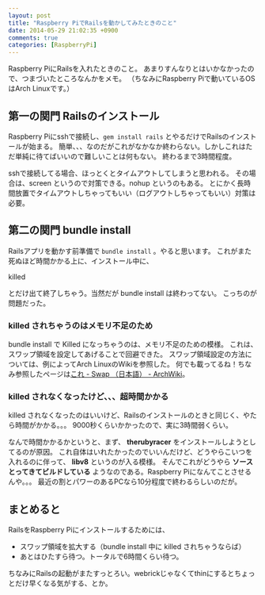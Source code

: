```yaml
---
layout: post
title: "Raspberry PiでRailsを動かしてみたときのこと"
date: 2014-05-29 21:02:35 +0900
comments: true
categories: [RaspberryPi]
---
```


Raspberry PiにRailsを入れたときのこと。
あまりすんなりとはいかなかったので、つまづいたところなんかをメモ。
（ちなみにRaspberry Piで動いているOSはArch Linuxです。）

## 第一の関門 Railsのインストール

Raspberry Piにsshで接続し、`gem install rails` とやるだけでRailsのインストールが始まる。
簡単、、、なのだがこれがなかなか終わらない。しかしこれはただ単純に待てばいいので難しいことは何もない。
終わるまで3時間程度。

sshで接続してる場合、ほっとくとタイムアウトしてしまうと思われる。
その場合は、screen というので対策できる。nohup というのもある。
とにかく長時間放置でタイムアウトしちゃってもいい（ログアウトしちゃってもいい）対策は必要。

## 第二の関門 bundle install

Railsアプリを動かす前準備で `bundle install` 。やると思います。
これがまた死ぬほど時間かかる上に、インストール中に、

killed

とだけ出て終了しちゃう。当然だが bundle install は終わってない。
こっちのが問題だった。

### killed されちゃうのはメモリ不足のため

bundle install で Killed になっちゃうのは、メモリ不足のための模様。
これは、スワップ領域を設定してあげることで回避できた。
スワップ領域設定の方法については、例によってArch LinuxのWikiを参照した。
何でも載ってるね！ちなみ参照したページは[これ - Swap （日本語） - ArchWiki](https://wiki.archlinux.org/index.php/Swap_(%E6%97%A5%E6%9C%AC%E8%AA%9E))。

### killed されなくなったけど、、、超時間かかる

killed されなくなったのはいいけど、Railsのインストールのときと同じく、やたら時間がかかる。。。
9000秒くらいかかったので、実に3時間弱くらい。

なんで時間かかるかというと、まず、 **therubyracer** をインストールしようとしてるのが原因。
これ自体はいれたかったのでいいんだけど、どうやらこいつを入れるのに伴って、 **libv8** というのが入る模様。
そんでこれがどうやら **ソースとってきてビルドしている** ようなのである。Raspberry Piになんてことさせるんや。。。
最近の割とパワーのあるPCなら10分程度で終わるらしいのだが。

## まとめると

RailsをRaspberry Piにインストールするためには、

* スワップ領域を拡大する（bundle install 中に killed されちゃうならば）
* あとはひたすら待つ。トータルで6時間くらい待つ。

ちなみにRailsの起動がまたすっとろい。webrickじゃなくてthinにするとちょっとだけ早くなる気がする、とか。



